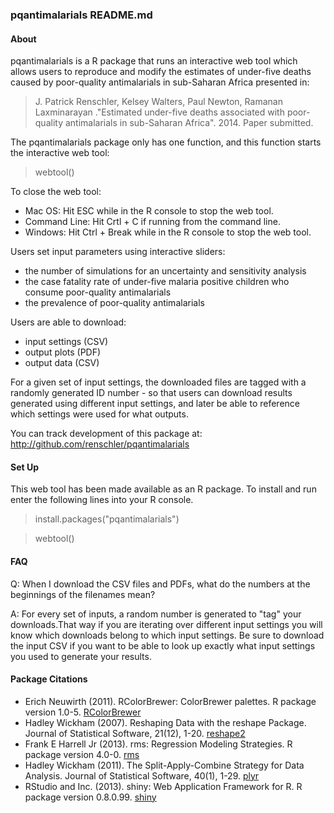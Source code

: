 ### pqantimalarials README.md

#### About
pqantimalarials is a R package that runs an interactive web tool which
allows users to reproduce and modify the estimates of under-five deaths
caused by poor-quality antimalarials in sub-Saharan Africa presented in:

> J. Patrick Renschler, Kelsey Walters, Paul Newton, Ramanan Laxminarayan
> ."Estimated under-five deaths associated with poor-quality antimalarials
> in sub-Saharan Africa". 2014. Paper submitted.

The pqantimalarials package only has one function, and this function
starts the interactive web tool:

>webtool()

To close the web tool:

* Mac OS: Hit ESC while in the R console to stop the web tool.
* Command Line: Hit Crtl + C if running from the command line.
* Windows: Hit Ctrl + Break while in the R console to stop the web tool.


Users set input parameters using interactive sliders:
* the number of simulations for an uncertainty and sensitivity analysis
* the case fatality rate of under-five malaria positive children who
consume poor-quality antimalarials
* the prevalence of poor-quality antimalarials

Users are able to download:
* input settings (CSV)
* output plots (PDF)
* output data (CSV)

For a given set of input settings, the downloaded files are tagged
with a randomly generated ID number - so that users can download
results generated using different input settings, and later be able
to reference which settings were used for what outputs.

You can track development of this package at:
http://github.com/renschler/pqantimalarials

#### Set Up
This web tool has been made available as an R package. To install and
run enter the following lines into your R console.

> install.packages("pqantimalarials")

> webtool()

#### FAQ
Q: When I download the CSV files and PDFs, what do the numbers at the
beginnings of the filenames mean?

A: For every set of inputs, a random number is generated to "tag" your
downloads.That way if you are iterating over different input settings
you will know which downloads belong to which input settings. Be sure
to download the input CSV if you want to be able to look up exactly
what input settings you used to generate your results.

#### Package Citations ####
* Erich Neuwirth (2011). RColorBrewer: ColorBrewer palettes. R package version 1.0-5. [RColorBrewer](http://CRAN.R-project.org/package=RColorBrewer)
* Hadley Wickham (2007). Reshaping Data with the reshape Package. Journal of Statistical Software, 21(12), 1-20. [reshape2](http://www.jstatsoft.org/v21/i12/)
* Frank E Harrell Jr (2013). rms: Regression Modeling Strategies. R package version 4.0-0. [rms](http://CRAN.R-project.org/package=rms)
* Hadley Wickham (2011). The Split-Apply-Combine Strategy for Data Analysis. Journal of Statistical Software,
  40(1), 1-29. [plyr](http://www.jstatsoft.org/v40/i01/)
* RStudio and Inc. (2013). shiny: Web Application Framework for R. R package version 0.8.0.99. [shiny](http://www.rstudio.com/shiny/)
